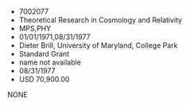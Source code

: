 * 7002077
* Theoretical Research in Cosmology and Relativity
* MPS,PHY
* 01/01/1971,08/31/1977
* Dieter Brill, University of Maryland, College Park
* Standard Grant
*   name not available
* 08/31/1977
* USD 70,900.00

NONE